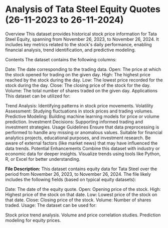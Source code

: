 # Analysis of Tata Steel Equity Quotes (26-11-2023 to 26-11-2024)

Overview
This dataset provides historical stock price information for Tata Steel Equity, spanning from November 26, 2023, to November 26, 2024. It includes key metrics related to the stock's daily performance, enabling financial analysis, trend identification, and predictive modeling.

Contents
The dataset contains the following columns:

Date: The date corresponding to the trading data.
Open: The price at which the stock opened for trading on the given day.
High: The highest price reached by the stock during the day.
Low: The lowest price recorded for the stock during the day.
Close: The closing price of the stock for the day.
Volume: The total number of shares traded on the given day.
Applications
This dataset can be utilized for:

Trend Analysis: Identifying patterns in stock price movements.
Volatility Assessment: Studying fluctuations in stock prices and trading volumes.
Predictive Modeling: Building machine learning models for price or volume prediction.
Investment Decisions: Supporting informed trading and investment strategies.
Usage Guidelines
Ensure that data preprocessing is performed to handle any missing or anomalous values.
Suitable for financial analytics projects, educational purposes, and investment research.
Be aware of external factors (like market news) that may have influenced the data trends.
Potential Enhancements
Combine this dataset with industry or economic data for deeper insights.
Visualize trends using tools like Python, R, or Excel for better understanding.














**File Description:**
This dataset contains equity data for Tata Steel over the period from November 26, 2023, to November 26, 2024. The file likely includes the following fields (based on typical equity datasets):

Date: The date of the equity quote.
Open: Opening price of the stock.
High: Highest price of the stock on that date.
Low: Lowest price of the stock on that date.
Close: Closing price of the stock.
Volume: Number of shares traded.
Usage:
The dataset can be used for:

Stock price trend analysis.
Volume and price correlation studies.
Prediction modeling for equity prices.
